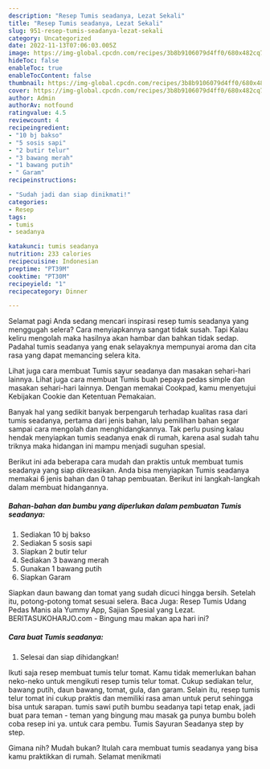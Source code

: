 ```yaml
---
description: "Resep Tumis seadanya, Lezat Sekali"
title: "Resep Tumis seadanya, Lezat Sekali"
slug: 951-resep-tumis-seadanya-lezat-sekali
category: Uncategorized
date: 2022-11-13T07:06:03.005Z
image: https://img-global.cpcdn.com/recipes/3b8b9106079d4ff0/680x482cq70/tumis-seadanya-foto-resep-utama.jpg
hideToc: false
enableToc: true
enableTocContent: false
thumbnail: https://img-global.cpcdn.com/recipes/3b8b9106079d4ff0/680x482cq70/tumis-seadanya-foto-resep-utama.jpg
cover: https://img-global.cpcdn.com/recipes/3b8b9106079d4ff0/680x482cq70/tumis-seadanya-foto-resep-utama.jpg
author: Admin
authorAv: notfound
ratingvalue: 4.5
reviewcount: 4
recipeingredient:
- "10 bj bakso"
- "5 sosis sapi"
- "2 butir telur"
- "3 bawang merah"
- "1 bawang putih"
- " Garam"
recipeinstructions:

- "Sudah jadi dan siap dinikmati!"
categories:
- Resep
tags:
- tumis
- seadanya

katakunci: tumis seadanya 
nutrition: 233 calories
recipecuisine: Indonesian
preptime: "PT39M"
cooktime: "PT30M"
recipeyield: "1"
recipecategory: Dinner

---
```



Selamat pagi Anda sedang mencari inspirasi resep tumis seadanya yang menggugah selera? Cara menyiapkannya sangat tidak susah. Tapi Kalau keliru mengolah maka hasilnya akan hambar dan bahkan tidak sedap. Padahal tumis seadanya yang enak selayaknya mempunyai aroma dan cita rasa yang dapat memancing selera kita.


Lihat juga cara membuat Tumis sayur seadanya dan masakan sehari-hari lainnya. Lihat juga cara membuat Tumis buah pepaya pedas simple dan masakan sehari-hari lainnya. Dengan memakai Cookpad, kamu menyetujui Kebijakan Cookie dan Ketentuan Pemakaian.

Banyak hal yang sedikit banyak berpengaruh terhadap kualitas rasa dari tumis seadanya, pertama dari jenis bahan, lalu pemilihan bahan segar sampai cara mengolah dan menghidangkannya. Tak perlu pusing kalau hendak menyiapkan tumis seadanya enak di rumah, karena asal sudah tahu triknya maka hidangan ini mampu menjadi suguhan spesial.


Berikut ini ada beberapa cara mudah dan praktis untuk membuat tumis seadanya yang siap dikreasikan. Anda bisa menyiapkan Tumis seadanya memakai 6 jenis bahan dan 0 tahap pembuatan. Berikut ini langkah-langkah dalam membuat hidangannya.

<!--inarticleads1-->

##### Bahan-bahan dan bumbu yang diperlukan dalam pembuatan Tumis seadanya:

1. Sediakan 10 bj bakso
1. Sediakan 5 sosis sapi
1. Siapkan 2 butir telur
1. Sediakan 3 bawang merah
1. Gunakan 1 bawang putih
1. Siapkan  Garam


Siapkan daun bawang dan tomat yang sudah dicuci hingga bersih. Setelah itu, potong-potong tomat sesuai selera. Baca Juga: Resep Tumis Udang Pedas Manis ala Yummy App, Sajian Spesial yang Lezat. BERITASUKOHARJO.com - Bingung mau makan apa hari ini? 

<!--inarticleads2-->

##### Cara buat Tumis seadanya:


1. Selesai dan siap dihidangkan!

Ikuti saja resep membuat tumis telur tomat. Kamu tidak memerlukan bahan neko-neko untuk mengikuti resep tumis telur tomat. Cukup sediakan telur, bawang putih, daun bawang, tomat, gula, dan garam. Selain itu, resep tumis telur tomat ini cukup praktis dan memiliki rasa aman untuk perut sehingga bisa untuk sarapan. tumis sawi putih bumbu seadanya tapi tetap enak, jadi buat para teman - teman yang bingung mau masak ga punya bumbu boleh coba resep ini ya. untuk cara pembu. Tumis Sayuran Seadanya step by step. 

Gimana nih? Mudah bukan? Itulah cara membuat tumis seadanya yang bisa kamu praktikkan di rumah. Selamat menikmati

